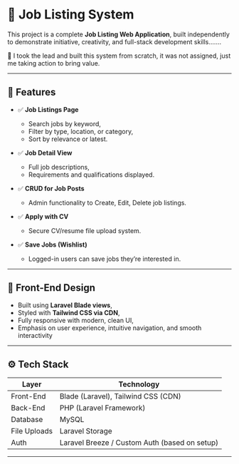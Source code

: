 # 💼 Job Listing System

This project is a complete **Job Listing Web Application**, built independently to demonstrate initiative, creativity, and full-stack development skills.......

🚀 I took the lead and built this system from scratch, it was not assigned, just me taking action to bring value.

---

## 🌟 Features

- ✅ **Job Listings Page**  
  - Search jobs by keyword,
  - Filter by type, location, or category,  
  - Sort by relevance or latest.

- ✅ **Job Detail View**  
  - Full job descriptions,  
  - Requirements and qualifications displayed.

- ✅ **CRUD for Job Posts**  
  - Admin functionality to Create, Edit, Delete job listings.

- ✅ **Apply with CV**  
  - Secure CV/resume file upload system.

- ✅ **Save Jobs (Wishlist)**  
  - Logged-in users can save jobs they’re interested in.

---

## 🎨 Front-End Design

- Built using **Laravel Blade views**,
- Styled with **Tailwind CSS via CDN**,
- Fully responsive with modern, clean UI, 
- Emphasis on user experience, intuitive navigation, and smooth interactivity

---

## ⚙️ Tech Stack

| Layer        | Technology            |
|--------------|------------------------|
| Front-End    | Blade (Laravel), Tailwind CSS (CDN) |
| Back-End     | PHP (Laravel Framework) |
| Database     | MySQL                 |
| File Uploads | Laravel Storage        |
| Auth         | Laravel Breeze / Custom Auth (based on setup) |

---

